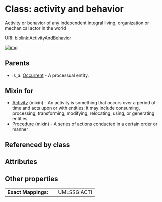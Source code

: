 
# Class: activity and behavior


Activity or behavior of any independent integral living, organization or mechanical actor in the world

URI: [biolink:ActivityAndBehavior](https://w3id.org/biolink/vocab/ActivityAndBehavior)


[![img](https://yuml.me/diagram/nofunky;dir:TB/class/[Occurrent],[Procedure]uses%20-.->[ActivityAndBehavior],[Activity]uses%20-.->[ActivityAndBehavior],[Occurrent]^-[ActivityAndBehavior],[Procedure],[Activity])](https://yuml.me/diagram/nofunky;dir:TB/class/[Occurrent],[Procedure]uses%20-.->[ActivityAndBehavior],[Activity]uses%20-.->[ActivityAndBehavior],[Occurrent]^-[ActivityAndBehavior],[Procedure],[Activity])

## Parents

 *  is_a: [Occurrent](Occurrent.md) - A processual entity.

## Mixin for

 * [Activity](Activity.md) (mixin)  - An activity is something that occurs over a period of time and acts upon or with entities; it may include consuming, processing, transforming, modifying, relocating, using, or generating entities.
 * [Procedure](Procedure.md) (mixin)  - A series of actions conducted in a certain order or manner

## Referenced by class


## Attributes


## Other properties

|  |  |  |
| --- | --- | --- |
| **Exact Mappings:** | | UMLSSG:ACTI |

